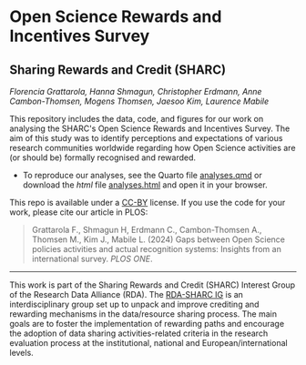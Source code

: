 # Open Science Rewards and Incentives Survey
## Sharing Rewards and Credit (SHARC) 

*Florencia Grattarola, Hanna Shmagun, Christopher Erdmann, Anne Cambon-Thomsen, Mogens Thomsen, Jaesoo Kim, Laurence Mabile*

This repository includes the data, code, and figures for our work on analysing the SHARC's Open Science Rewards and Incentives Survey. The aim of this study was to identify perceptions and expectations of various research communities worldwide regarding how Open Science activities are (or should be) formally recognised and rewarded.


  - To reproduce our analyses, see the Quarto file [analyses.qmd](data/analyses.qmd) or download the *html* file [analyses.html](data/analyses.html) and open it in your browser.

This repo is available under a [CC-BY](https://creativecommons.org/licenses/by/4.0/deed.es) license. If you use the code for your work, please cite our article in PLOS:

> Grattarola F., Shmagun H, Erdmann C., Cambon-Thomsen A., Thomsen M., Kim J., Mabile L. (2024) Gaps between Open Science policies activities and actual recognition systems: Insights from an international survey. *PLOS ONE*.  

---

This work is part of the Sharing Rewards and Credit (SHARC) Interest Group of the Research Data Alliance (RDA). The [RDA-SHARC IG](https://www.rd-alliance.org/groups/sharing-rewards-and-credit-sharc-ig) is an interdisciplinary group set up to unpack and improve crediting and rewarding mechanisms in the data/resource sharing process. The main goals are to foster the implementation of rewarding paths and encourage the adoption of data sharing activities-related criteria in the research evaluation process at the institutional, national and European/international levels. 

